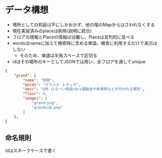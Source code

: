# データ構想

- 場所としての校庭は1Fにしかおかず、他の階のMapからはさわれなくする
- 現在実装済みのplaceは削除(説明に統合)
- フロアの情報とPlaceの情報は分離し、Placeは並列的に並べる
- wordsはnameに加えて検索時に含める単語、検索に利用するだけで表示はしない
  - そのため、単語は半角スペースで区切る
- idはその場所のキーとしてJSONでは用い、全フロアを通してunique

```json
{
    "grand": {
        "name": "校庭",
        "words": "グランド トラック",
        "desc": "@外 ひろーい校庭<br>運動会や体育祭などが行われる場所",
        "floor": 0,
        "images": [
            "grand.png",
            "grandsub.png"
        ]
    },
}
```

## 命名規則
idはスネークケースで書く